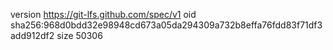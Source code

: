 version https://git-lfs.github.com/spec/v1
oid sha256:968d0bdd32e98948cd673a05da294309a732b8effa76fdd83f71df3add912df2
size 50306
